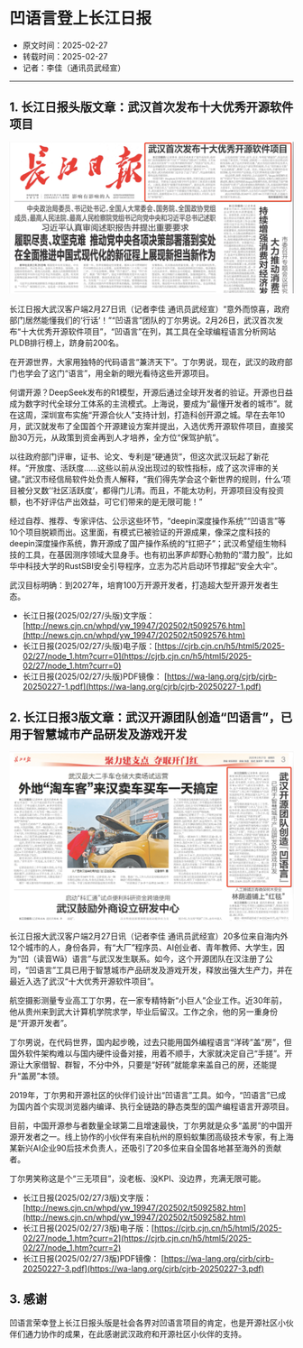 # 凹语言登上长江日报

- 原文时间：2025-02-27
- 转载时间：2025-02-27
- 记者：李佳（通讯员武经宣）

---

## 1. 长江日报头版文章：武汉首次发布十大优秀开源软件项目

![](/st0071-01.png)

长江日报大武汉客户端2月27日讯（记者李佳 通讯员武经宣）“意外而惊喜，政府部门居然能懂我们的‘行话’！”“凹语言”团队的丁尔男说。2月26日，武汉首次发布“十大优秀开源软件项目”，“凹语言”在列，其工具在全球编程语言分析网站PLDB排行榜上，跻身前200名。

在开源世界，大家用独特的代码语言“兼济天下”。丁尔男说，现在，武汉的政府部门也学会了这门“语言”，用全新的眼光看待这些开源项目。

何谓开源？DeepSeek发布的R1模型，开源后通过全球开发者的验证。开源也日益成为数字时代全球分工体系的主流模式。上海说，要成为“最懂开发者的城市”。就在这周，深圳宣布实施“开源合伙人”支持计划，打造科创开源之城。早在去年10月，武汉就发布了全国首个开源建设方案并提出，入选优秀开源软件项目，直接奖励30万元，从政策到资金再到人才培养，全方位“保驾护航”。

以往政府部门评审，证书、论文、专利是“硬通货”，但这次武汉玩起了新花样。“开放度、活跃度……这些以前从没出现过的软性指标，成了这次评审的关键。”武汉市经信局软件处负责人解释，“我们得先学会这个新世界的规则，什么‘项目被分叉数’‘社区活跃度’，都得门儿清。而且，不能太功利，开源项目没有投资额，也不好评估产出效益，可它们带来的是无限可能！”

经过自荐、推荐、专家评估、公示这些环节，“deepin深度操作系统”“凹语言”等10个项目脱颖而出。这里面，有模式已被验证的开源成果，像深之度科技的deepin深度操作系统，靠开源成了国产操作系统的“扛把子”；武汉希望组生物科技的工具，在基因测序领域大显身手。也有初出茅庐却野心勃勃的“潜力股”，比如华中科技大学的RustSBI安全引导程序，立志为芯片启动环节撑起“安全大伞”。

武汉目标明确：到2027年，培育100万开源开发者，打造超大型开源开发者生态。

- 长江日报(2025/02/27/头版)文字版：[http://news.cjn.cn/whpd/yw_19947/202502/t5092576.htm](http://news.cjn.cn/whpd/yw_19947/202502/t5092576.htm)
- 长江日报(2025/02/27/头版)电子版：[https://cjrb.cjn.cn/h5/html5/2025-02/27/node_1.htm?curr=0](https://cjrb.cjn.cn/h5/html5/2025-02/27/node_1.htm?curr=0)
- 长江日报(2025/02/27/头版)PDF镜像： [https://wa-lang.org/cjrb/cjrb-20250227-1.pdf](https://wa-lang.org/cjrb/cjrb-20250227-1.pdf)

## 2. 长江日报3版文章：武汉开源团队创造“凹语言”，已用于智慧城市产品研发及游戏开发

![](/st0071-02.png)

长江日报大武汉客户端2月27日讯（记者李佳 通讯员武经宣）20多位来自海内外12个城市的人，身份各异，有“大厂”程序员、AI创业者、青年教师、大学生，因为“凹（读音Wā）语言”与武汉发生联系。如今，这个开源团队在汉注册了公司，“凹语言”工具已用于智慧城市产品研发及游戏开发，释放出强大生产力，并在最近入选了武汉“十大优秀开源软件项目”。

航空摄影测量专业高工丁尔男，在一家专精特新“小巨人”企业工作。近30年前，他从贵州来到武大计算机学院求学，毕业后留汉。工作之余，他的另一重身份是“开源开发者”。

丁尔男说，在代码世界，国内起步晚，过去只能用国外编程语言“洋砖”盖“房”，但国外软件架构难以与国内硬件设备对接，用着不顺手，大家就决定自己“手搓”。开源让大家借智、群智，不分中外，只要是“好砖”就能拿来盖自己的房，还能提升“盖房”本领。

2019年，丁尔男和开源社区的伙伴们设计出“凹语言”工具。如今，“凹语言”已成为国内首个实现浏览器内编译、执行全链路的静态类型的国产编程语言开源项目。

目前，中国开源参与者数量全球第二且增速最快，丁尔男就是众多“盖房”的中国开源开发者之一。线上协作的小伙伴有来自杭州的原蚂蚁集团高级技术专家，有上海某新兴AI企业90后技术负责人，还吸引了20多位来自全国各地甚至海外的贡献者。

丁尔男笑称这是个“三无项目”，没老板、没KPI、没边界，充满无限可能。

- 长江日报(2025/02/27/3版)文字版：[http://news.cjn.cn/whpd/yw_19947/202502/t5092582.htm](http://news.cjn.cn/whpd/yw_19947/202502/t5092582.htm)
- 长江日报(2025/02/27/3版)电子版：[https://cjrb.cjn.cn/h5/html5/2025-02/27/node_1.htm?curr=2](https://cjrb.cjn.cn/h5/html5/2025-02/27/node_1.htm?curr=2)
- 长江日报(2025/02/27/3版)PDF镜像： [https://wa-lang.org/cjrb/cjrb-20250227-3.pdf](https://wa-lang.org/cjrb/cjrb-20250227-3.pdf)

## 3. 感谢

凹语言荣幸登上长江日报头版是社会各界对凹语言项目的肯定，也是开源社区小伙伴们通力协作的成果，在此感谢武汉政府和开源社区小伙伴的支持。

